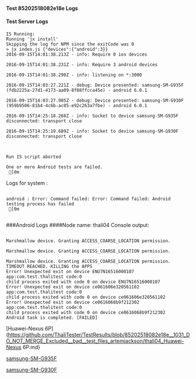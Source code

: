 #### Test 85202518082e18e Logs

#### Test Server Logs
```
IS Running:
Running 'jx install'
Skipping the log for NPM since the exitCode was 0
> jx index.js {"devices":{"android":3}}
2016-09-15T14:01:38.213Z - info: Require 0 ios devices

2016-09-15T14:01:38.231Z - info: Require 3 android devices

2016-09-15T14:01:38.290Z - info: listening on *:3000

2016-09-15T14:03:27.221Z - debug: Device presented: samsung-SM-G935F (fdb2225a-27d1-4173-aa09-8f08ffcca45e) - android 6.0.1

2016-09-15T14:03:27.905Z - debug: Device presented: samsung-SM-G930F (959b9506-81b4-4c6b-ac05-e92c263a7fbe) - android 6.0.1

2016-09-15T14:25:18.268Z - info: Socket to device samsung-SM-G935F disconnected: transport close

2016-09-15T14:25:19.689Z - info: Socket to device samsung-SM-G930F disconnected: transport close


 
Run IS script aborted
 
One or more Android tests are failed.
 [0m

```


Logs for system : 
```

android : Error: Command failed: Error: Command failed: Android testing process has failed
 [0m


```
###Android Logs
####Node name: thali04
Console output:
```

Marshmallow device. Granting ACCESS_COARSE_LOCATION permission.

Marshmallow device. Granting ACCESS_COARSE_LOCATION permission.

Marshmallow device. Granting ACCESS_COARSE_LOCATION permission.
TIMEOUT REACHED. KILLING the APPS
Error! Unexpected exit on device ENU7N16516000107 app:com.test.thalitest code:0 
child process exited with code 0 on device ENU7N16516000107 
Error! Unexpected exit on device ce061606e320561102 app:com.test.thalitest code:0 
child process exited with code 0 on device ce061606e320561102 
Error! Unexpected exit on device ce0616068b9f212302 app:com.test.thalitest code:0 
child process exited with code 0 on device ce0616068b9f212302 
Android task is completed. [FAILED]
```
[Huawei-Nexus 6P](https://github.com/ThaliTester/TestResults/blob/85202518082e18e__1031_DO_NOT_MERGE_Excluded__bad__test_files_artemjackson/thali04_Huawei-Nexus 6P.md)

[samsung-SM-G935F](https://github.com/ThaliTester/TestResults/blob/85202518082e18e__1031_DO_NOT_MERGE_Excluded__bad__test_files_artemjackson/thali04_samsung-SM-G935F.md)

[samsung-SM-G930F](https://github.com/ThaliTester/TestResults/blob/85202518082e18e__1031_DO_NOT_MERGE_Excluded__bad__test_files_artemjackson/thali04_samsung-SM-G930F.md)




